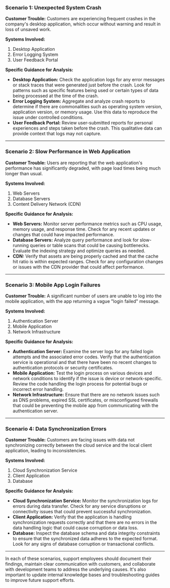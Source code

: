 ### Scenario 1: Unexpected System Crash

**Customer Trouble:**
Customers are experiencing frequent crashes in the company's desktop application, which occur without warning and result in loss of unsaved work.

**Systems Involved:**
1. Desktop Application
2. Error Logging System
3. User Feedback Portal

**Specific Guidance for Analysis:**
- **Desktop Application:** Check the application logs for any error messages or stack traces that were generated just before the crash. Look for patterns such as specific features being used or certain types of data being processed at the time of the crash.
- **Error Logging System:** Aggregate and analyze crash reports to determine if there are commonalities such as operating system version, application version, or memory usage. Use this data to reproduce the issue under controlled conditions.
- **User Feedback Portal:** Review user-submitted reports for personal experiences and steps taken before the crash. This qualitative data can provide context that logs may not capture.

---

### Scenario 2: Slow Performance in Web Application

**Customer Trouble:**
Users are reporting that the web application's performance has significantly degraded, with page load times being much longer than usual.

**Systems Involved:**
1. Web Servers
2. Database Servers
3. Content Delivery Network (CDN)

**Specific Guidance for Analysis:**
- **Web Servers:** Monitor server performance metrics such as CPU usage, memory usage, and response time. Check for any recent updates or changes that could have impacted performance.
- **Database Servers:** Analyze query performance and look for slow-running queries or table scans that could be causing bottlenecks. Evaluate the indexing strategy and optimize queries as needed.
- **CDN:** Verify that assets are being properly cached and that the cache hit ratio is within expected ranges. Check for any configuration changes or issues with the CDN provider that could affect performance.

---

### Scenario 3: Mobile App Login Failures

**Customer Trouble:**
A significant number of users are unable to log into the mobile application, with the app returning a vague "login failed" message.

**Systems Involved:**
1. Authentication Server
2. Mobile Application
3. Network Infrastructure

**Specific Guidance for Analysis:**
- **Authentication Server:** Examine the server logs for any failed login attempts and the associated error codes. Verify that the authentication service is operational and that there have been no recent changes to authentication protocols or security certificates.
- **Mobile Application:** Test the login process on various devices and network conditions to identify if the issue is device or network-specific. Review the code handling the login process for potential bugs or incorrect error handling.
- **Network Infrastructure:** Ensure that there are no network issues such as DNS problems, expired SSL certificates, or misconfigured firewalls that could be preventing the mobile app from communicating with the authentication server.

---

### Scenario 4: Data Synchronization Errors

**Customer Trouble:**
Customers are facing issues with data not synchronizing correctly between the cloud service and the local client application, leading to inconsistencies.

**Systems Involved:**
1. Cloud Synchronization Service
2. Client Application
3. Database

**Specific Guidance for Analysis:**
- **Cloud Synchronization Service:** Monitor the synchronization logs for errors during data transfer. Check for any service disruptions or connectivity issues that could prevent successful synchronization.
- **Client Application:** Verify that the application is handling synchronization requests correctly and that there are no errors in the data handling logic that could cause corruption or data loss.
- **Database:** Inspect the database schema and data integrity constraints to ensure that the synchronized data adheres to the expected format. Look for any signs of database corruption or transactional conflicts.

---

In each of these scenarios, support employees should document their findings, maintain clear communication with customers, and collaborate with development teams to address the underlying causes. It's also important to update internal knowledge bases and troubleshooting guides to improve future support efforts.
